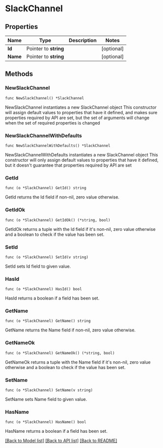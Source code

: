 # SlackChannel

## Properties

Name | Type | Description | Notes
------------ | ------------- | ------------- | -------------
**Id** | Pointer to **string** |  | [optional] 
**Name** | Pointer to **string** |  | [optional] 

## Methods

### NewSlackChannel

`func NewSlackChannel() *SlackChannel`

NewSlackChannel instantiates a new SlackChannel object
This constructor will assign default values to properties that have it defined,
and makes sure properties required by API are set, but the set of arguments
will change when the set of required properties is changed

### NewSlackChannelWithDefaults

`func NewSlackChannelWithDefaults() *SlackChannel`

NewSlackChannelWithDefaults instantiates a new SlackChannel object
This constructor will only assign default values to properties that have it defined,
but it doesn't guarantee that properties required by API are set

### GetId

`func (o *SlackChannel) GetId() string`

GetId returns the Id field if non-nil, zero value otherwise.

### GetIdOk

`func (o *SlackChannel) GetIdOk() (*string, bool)`

GetIdOk returns a tuple with the Id field if it's non-nil, zero value otherwise
and a boolean to check if the value has been set.

### SetId

`func (o *SlackChannel) SetId(v string)`

SetId sets Id field to given value.

### HasId

`func (o *SlackChannel) HasId() bool`

HasId returns a boolean if a field has been set.

### GetName

`func (o *SlackChannel) GetName() string`

GetName returns the Name field if non-nil, zero value otherwise.

### GetNameOk

`func (o *SlackChannel) GetNameOk() (*string, bool)`

GetNameOk returns a tuple with the Name field if it's non-nil, zero value otherwise
and a boolean to check if the value has been set.

### SetName

`func (o *SlackChannel) SetName(v string)`

SetName sets Name field to given value.

### HasName

`func (o *SlackChannel) HasName() bool`

HasName returns a boolean if a field has been set.


[[Back to Model list]](../README.md#documentation-for-models) [[Back to API list]](../README.md#documentation-for-api-endpoints) [[Back to README]](../README.md)



